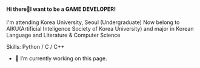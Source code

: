 #### Hi there🙂I want to be a GAME DEVELOPER!
I'm attending Korea University, Seoul (Undergraduate)
Now belong to AIKU(Artificial Inteligence Society of Korea University)
and major in Korean Language and Literature & Computer Science

Skills: Python / C / C++

- 🔭 I’m currently working on this page. 




